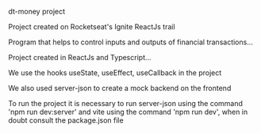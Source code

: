 dt-money project

Project created on Rocketseat's Ignite ReactJs trail

Program that helps to control inputs and outputs of financial transactions...

Project created in ReactJs and Typescript...

We use the hooks useState, useEffect, useCallback in the project

We also used server-json to create a mock backend on the frontend

To run the project it is necessary to run server-json using the command 'npm run dev:server' and vite using the command 'npm run dev', when in doubt consult the package.json file